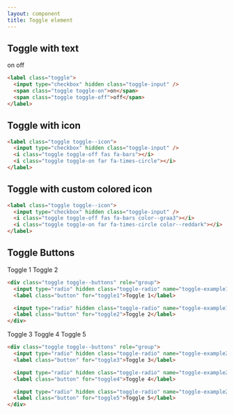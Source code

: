 ```yaml
---
layout: component
title: Toggle element
---
```


## Toggle with text

<label class="toggle">
  <input type="checkbox" hidden class="toggle-input" />
  <span class="toggle toggle-on">on</span>
  <span class="toggle toggle-off">off</span>
</label>

```html
<label class="toggle">
  <input type="checkbox" hidden class="toggle-input" />
  <span class="toggle toggle-on">on</span>
  <span class="toggle toggle-off">off</span>
</label>
```

## Toggle with icon

<label class="toggle toggle--icon">
  <input type="checkbox" hidden class="toggle-input" />
  <i class="toggle toggle-off fas fa-bars"></i>
  <i class="toggle toggle-on far fa-times-circle"></i>
</label>

```html
<label class="toggle toggle--icon">
  <input type="checkbox" hidden class="toggle-input" />
  <i class="toggle toggle-off fas fa-bars"></i>
  <i class="toggle toggle-on far fa-times-circle"></i>
</label>
```

## Toggle with custom colored icon

<label class="toggle toggle--icon">
  <input type="checkbox" hidden class="toggle-input" />
  <i class="toggle toggle-off fas fa-bars color--graa3"></i>
  <i class="toggle toggle-on far fa-times-circle color--reddark"></i>
</label>

```html
<label class="toggle toggle--icon">
  <input type="checkbox" hidden class="toggle-input" />
  <i class="toggle toggle-off fas fa-bars color--graa3"></i>
  <i class="toggle toggle-on far fa-times-circle color--reddark"></i>
</label>
```

## Toggle Buttons

<div class="toggle toggle--buttons" role="group">
  <input type="radio" hidden class="toggle-radio" name="toggle-example1" id="toggle1" checked="">
  <label class="button" for="toggle1">Toggle 1</label>

  <input type="radio" hidden class="toggle-radio" name="toggle-example1" id="toggle2">
  <label class="button" for="toggle2">Toggle 2</label>
</div>

```html
<div class="toggle toggle--buttons" role="group">
  <input type="radio" hidden class="toggle-radio" name="toggle-example1" id="toggle1" checked="">
  <label class="button" for="toggle1">Toggle 1</label>

  <input type="radio" hidden class="toggle-radio" name="toggle-example1" id="toggle2">
  <label class="button" for="toggle2">Toggle 2</label>
</div>
```

<div class="toggle toggle--buttons" role="group">
  <input type="radio" hidden class="toggle-radio" name="toggle-example2" id="toggle3" checked="">
  <label class="button" for="toggle3">Toggle 3</label>

  <input type="radio" hidden class="toggle-radio" name="toggle-example2" id="toggle4">
  <label class="button" for="toggle4">Toggle 4</label>

  <input type="radio" hidden class="toggle-radio" name="toggle-example2" id="toggle5">
  <label class="button" for="toggle5">Toggle 5</label>
</div>


```html
<div class="toggle toggle--buttons" role="group">
  <input type="radio" hidden class="toggle-radio" name="toggle-example2" id="toggle3" checked="">
  <label class="button" for="toggle3">Toggle 3</label>

  <input type="radio" hidden class="toggle-radio" name="toggle-example2" id="toggle4">
  <label class="button" for="toggle4">Toggle 4</label>

  <input type="radio" hidden class="toggle-radio" name="toggle-example2" id="toggle5">
  <label class="button" for="toggle5">Toggle 5</label>
</div>
```

